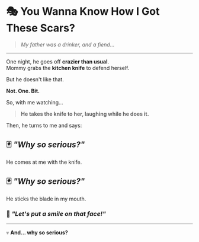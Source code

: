 # 🎭 You Wanna Know How I Got These Scars?

> _My father was a drinker, and a fiend..._

---

One night, he goes off **crazier than usual**.  
Mommy grabs the **kitchen knife** to defend herself.

But he doesn't like that.

**Not. One. Bit.**

So, with me watching...

> **He takes the knife to her, laughing while he does it.**

Then, he turns to me and says:

## 🃏 _"Why so serious?"_

He comes at me with the knife.

## 🃏 _"Why so serious?"_

He sticks the blade in my mouth.

### 🔪 _"Let's put a smile on that face!"_

---

💀 **And... why so serious?**
